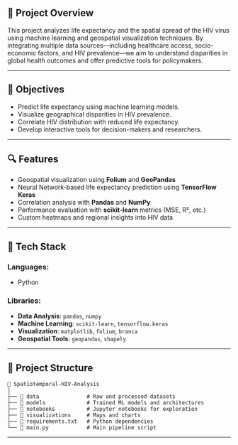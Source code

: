 ## 📌 Project Overview

This project analyzes life expectancy and the spatial spread of the HIV virus using machine learning and geospatial visualization techniques. By integrating multiple data sources—including healthcare access, socio-economic factors, and HIV prevalence—we aim to understand disparities in global health outcomes and offer predictive tools for policymakers.

---

## 🎯 Objectives

- Predict life expectancy using machine learning models.
- Visualize geographical disparities in HIV prevalence.
- Correlate HIV distribution with reduced life expectancy.
- Develop interactive tools for decision-makers and researchers.

---

## 🔍 Features

- Geospatial visualization using **Folium** and **GeoPandas**
- Neural Network-based life expectancy prediction using **TensorFlow Keras**
- Correlation analysis with **Pandas** and **NumPy**
- Performance evaluation with **scikit-learn** metrics (MSE, R², etc.)
- Custom heatmaps and regional insights into HIV data

---

## 🧰 Tech Stack

### Languages:
- Python

### Libraries:
- **Data Analysis**: `pandas`, `numpy`
- **Machine Learning**: `scikit-learn`, `tensorflow.keras`
- **Visualization**: `matplotlib`, `folium`, `branca`
- **Geospatial Tools**: `geopandas`, `shapely`

---

## 📁 Project Structure

```
📂 Spatiotemporal-HIV-Analysis
│
├── 📁 data               # Raw and processed datasets
├── 📁 models             # Trained ML models and architectures
├── 📁 notebooks          # Jupyter notebooks for exploration
├── 📁 visualizations     # Maps and charts
├── 📄 requirements.txt   # Python dependencies
└── 📄 main.py            # Main pipeline script
```

---

